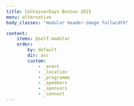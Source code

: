 ```yaml
---
title: ContainerDays Boston 2015
menu: alternative
body_classes: "modular header-image fullwidth"

content:
    items: @self.modular
    order:
        by: default
        dir: asc
        custom:
            - _event
            - _location
            - _programme
            - _speakers
            - _sponsors
            - _connect
---
```



